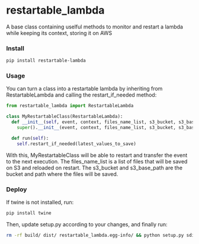 # restartable_lambda
A base class containing uselful methods to monitor and restart a lambda while keeping its context, storing it on AWS

### Install
```bash
pip install restartable-lambda
```

### Usage
You can turn a class into a restartable lambda by inheriting from RestartableLambda and calling the restart_if_needed method:
```python
from restartable_lambda import RestartableLambda

class MyRestartableClass(RestartableLambda):
  def __init__(self, event, context, files_name_list, s3_bucket, s3_base_path):
    super().__init__(event, context, files_name_list, s3_bucket, s3_base_path)

  def run(self):
    self.restart_if_needed(latest_values_to_save)
```
With this, MyRestartableClass will be able to restart and transfer the event to the next execution. The files_name_list is a list of files that will be saved on S3 and reloaded on restart. The s3_bucket and s3_base_path are the bucket and path where the files will be saved.

### Deploy
If twine is not installed, run:
```bash
pip install twine
```
Then, update setup.py according to your changes, and finally run:
```bash
rm -rf build/ dist/ restartable_lambda.egg-info/ && python setup.py sdist bdist_wheel && python -m twine upload dist/*
```
